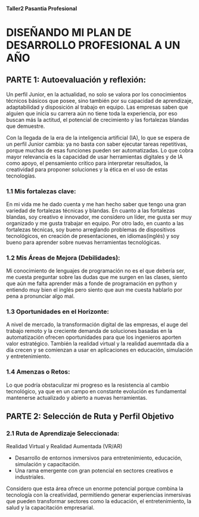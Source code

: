 #### Taller2 Pasantia Profesional
# DISEÑANDO MI PLAN DE DESARROLLO PROFESIONAL A UN AÑO

## PARTE 1: Autoevaluación y reflexión:

Un perfil Junior, en la actualidad, no solo se valora por los conocimientos técnicos básicos que posee, sino también por su capacidad de aprendizaje, adaptabilidad y disposición al trabajo en equipo. Las empresas saben que alguien que inicia su carrera aún no tiene toda la experiencia, por eso buscan más la actitud, el potencial de crecimiento y las fortalezas blandas que demuestre.

Con la llegada de la era de la inteligencia artificial (IA), lo que se espera de un perfil Junior cambia: ya no basta con saber ejecutar tareas repetitivas, porque muchas de esas funciones pueden ser automatizadas. Lo que cobra mayor relevancia es la capacidad de usar herramientas digitales y de IA como apoyo, el pensamiento crítico para interpretar resultados, la creatividad para proponer soluciones y la ética en el uso de estas tecnologías.

### 1.1 Mis fortalezas clave:
En mi vida me he dado cuenta y me han hecho saber que tengo una gran variedad de fortalezas técnicas y blandas. En cuanto a las fortalezas blandas, soy creativo e innovador, me considero un líder, me gusta ser muy organizado y me gusta trabajar en equipo. Por otro lado, en cuanto a las fortalezas técnicas, soy bueno arreglando problemas de dispositivos tecnológicos, en creación de presentaciones, en idiomas(inglés) y soy bueno para aprender sobre nuevas herramientas tecnológicas.

### 1.2 Mis Áreas de Mejora (Debilidades):
Mi conocimiento de lenguajes de programación no es el que debería ser, me cuesta preguntar sobre las dudas que me surgen en las clases, siento que aún me falta aprender más a fonde de programación en python y entiendo muy bien el inglés pero siento que aun me cuesta hablarlo por pena a pronunciar algo mal.

### 1.3 Oportunidades en el Horizonte:
A nivel de mercado, la transformación digital de las empresas, el auge del trabajo remoto y la creciente demanda de soluciones basadas en la automatización ofrecen oportunidades para que los ingenieros aporten valor estratégico. También la realidad virtual y la realidad auemntada día a día crecen y se comienzan a usar en aplicaciones en educación, simulación y entretenimiento.

### 1.4 Amenzas o Retos:
Lo que podría obstaculizar mi progreso es la resistencia al cambio tecnológico, ya que en un campo en constante evolución es fundamental mantenerse actualizado y abierto a nuevas herramientas.

## PARTE 2:  Selección de Ruta y Perfil Objetivo

### 2.1 Ruta de Aprendizaje Seleccionada:
Realidad Virtual y Realidad Aumentada (VR/AR)
* Desarrollo de entornos inmersivos para entretenimiento, educación, simulación y capacitación.
* Una rama emergente con gran potencial en sectores creativos e industriales.

Considero que esta área ofrece un enorme potencial porque combina la tecnología con la creatividad, permitiendo generar experiencias inmersivas que pueden transformar sectores como la educación, el entretenimiento, la salud y la capacitación empresarial.




